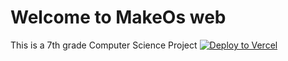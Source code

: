 # Welcome to MakeOs web
This is a 7th grade Computer Science Project
[![Deploy to Vercel](https://binbashbanana.github.io/deploy-buttons/buttons/remade/vercel.svg)](https://vercel.com/new/clone?repository-url=https://https://github.com/RacerPilot2011/macos-web)
